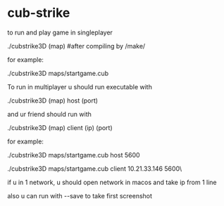 # cub-strike

to run and play game in singleplayer

./cubstrike3D (map)      #after compiling by /make/

for example:

./cubstrike3D maps/startgame.cub


To run in multiplayer u should run executable with

./cubstrike3D (map) host (port)

and ur friend should run with

./cubstrike3D (map) client (ip) (port)


for example:

./cubstrike3D maps/startgame.cub host 5600

./cubstrike3D maps/startgame.cub client 10.21.33.146 5600\


if u in 1 network, u should open network in macos 
and take ip from 1 line

also u can run with --save to take first screenshot
